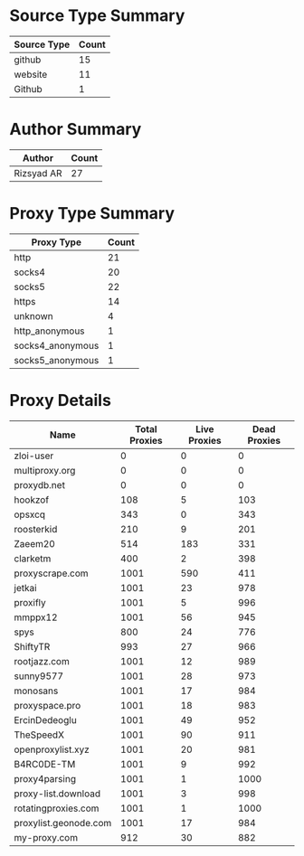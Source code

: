 # Source Type Summary

| Source Type | Count |
|-------------|-------|
| github | 15 |
| website | 11 |
| Github | 1 |


# Author Summary

| Author | Count |
|--------|-------|
| Rizsyad AR | 27 |


# Proxy Type Summary

| Proxy Type | Count |
|------------|-------|
| http | 21 |
| socks4 | 20 |
| socks5 | 22 |
| https | 14 |
| unknown | 4 |
| http_anonymous | 1 |
| socks4_anonymous | 1 |
| socks5_anonymous | 1 |


# Proxy Details

| Name | Total Proxies | Live Proxies | Dead Proxies |
|------|---------------|--------------|---------------|
| zloi-user | 0 | 0 | 0 |
| multiproxy.org | 0 | 0 | 0 |
| proxydb.net | 0 | 0 | 0 |
| hookzof | 108 | 5 | 103 |
| opsxcq | 343 | 0 | 343 |
| roosterkid | 210 | 9 | 201 |
| Zaeem20 | 514 | 183 | 331 |
| clarketm | 400 | 2 | 398 |
| proxyscrape.com | 1001 | 590 | 411 |
| jetkai | 1001 | 23 | 978 |
| proxifly | 1001 | 5 | 996 |
| mmppx12 | 1001 | 56 | 945 |
| spys | 800 | 24 | 776 |
| ShiftyTR | 993 | 27 | 966 |
| rootjazz.com | 1001 | 12 | 989 |
| sunny9577 | 1001 | 28 | 973 |
| monosans | 1001 | 17 | 984 |
| proxyspace.pro | 1001 | 18 | 983 |
| ErcinDedeoglu | 1001 | 49 | 952 |
| TheSpeedX | 1001 | 90 | 911 |
| openproxylist.xyz | 1001 | 20 | 981 |
| B4RC0DE-TM | 1001 | 9 | 992 |
| proxy4parsing | 1001 | 1 | 1000 |
| proxy-list.download | 1001 | 3 | 998 |
| rotatingproxies.com | 1001 | 1 | 1000 |
| proxylist.geonode.com | 1001 | 17 | 984 |
| my-proxy.com | 912 | 30 | 882 |
